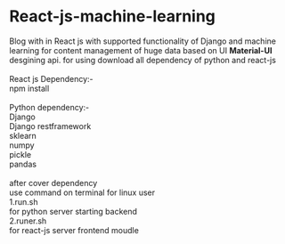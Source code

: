 # React-js-machine-learning
Blog with in React js with supported functionality of  Django and machine learning for content management of huge data based on UI <b>Material-UI</b> desgining api. 
for using download all dependency of python and react-js
<br /><br/>
 React js  Dependency:-<br />
   npm install<br /><br />
 Python dependency:- <br />
   Django<br />
   Django restframework <br />
   sklearn<br />
   numpy<br />
   pickle <br />
   pandas<br />
<br />
 after cover dependency
 <br />
 use  command on terminal for linux user<br />
  1.run.sh         <br />for python server starting backend<br />
  2.runer.sh        <br />for react-js server frontend moudle<br />
 
